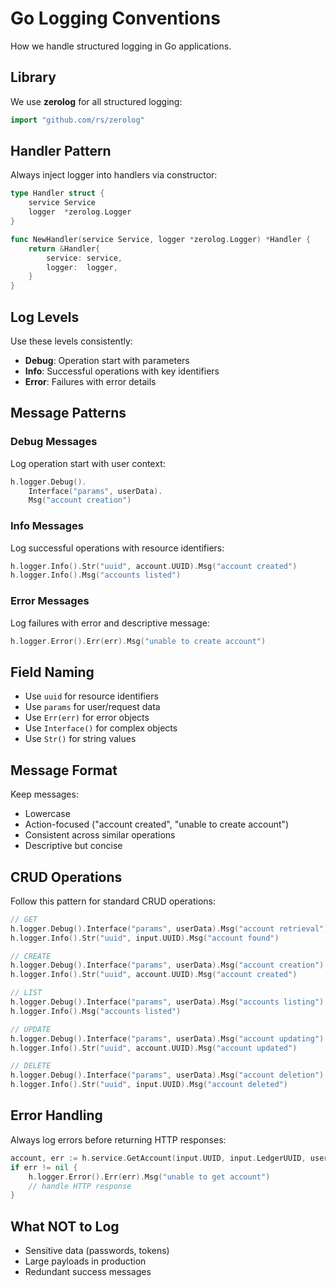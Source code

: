 # Go Logging Conventions

How we handle structured logging in Go applications.

## Library

We use **zerolog** for all structured logging:

```go
import "github.com/rs/zerolog"
```

## Handler Pattern

Always inject logger into handlers via constructor:

```go
type Handler struct {
    service Service
    logger  *zerolog.Logger
}

func NewHandler(service Service, logger *zerolog.Logger) *Handler {
    return &Handler{
        service: service,
        logger:  logger,
    }
}
```

## Log Levels

Use these levels consistently:

- **Debug**: Operation start with parameters
- **Info**: Successful operations with key identifiers
- **Error**: Failures with error details

## Message Patterns

### Debug Messages
Log operation start with user context:

```go
h.logger.Debug().
    Interface("params", userData).
    Msg("account creation")
```

### Info Messages
Log successful operations with resource identifiers:

```go
h.logger.Info().Str("uuid", account.UUID).Msg("account created")
h.logger.Info().Msg("accounts listed")
```

### Error Messages
Log failures with error and descriptive message:

```go
h.logger.Error().Err(err).Msg("unable to create account")
```

## Field Naming

- Use `uuid` for resource identifiers
- Use `params` for user/request data
- Use `Err(err)` for error objects
- Use `Interface()` for complex objects
- Use `Str()` for string values

## Message Format

Keep messages:
- Lowercase
- Action-focused ("account created", "unable to create account")
- Consistent across similar operations
- Descriptive but concise

## CRUD Operations

Follow this pattern for standard CRUD operations:

```go
// GET
h.logger.Debug().Interface("params", userData).Msg("account retrieval")
h.logger.Info().Str("uuid", input.UUID).Msg("account found")

// CREATE
h.logger.Debug().Interface("params", userData).Msg("account creation")
h.logger.Info().Str("uuid", account.UUID).Msg("account created")

// LIST
h.logger.Debug().Interface("params", userData).Msg("accounts listing")
h.logger.Info().Msg("accounts listed")

// UPDATE
h.logger.Debug().Interface("params", userData).Msg("account updating")
h.logger.Info().Str("uuid", account.UUID).Msg("account updated")

// DELETE
h.logger.Debug().Interface("params", userData).Msg("account deletion")
h.logger.Info().Str("uuid", input.UUID).Msg("account deleted")
```

## Error Handling

Always log errors before returning HTTP responses:

```go
account, err := h.service.GetAccount(input.UUID, input.LedgerUUID, userID)
if err != nil {
    h.logger.Error().Err(err).Msg("unable to get account")
    // handle HTTP response
}
```

## What NOT to Log

- Sensitive data (passwords, tokens)
- Large payloads in production
- Redundant success messages
